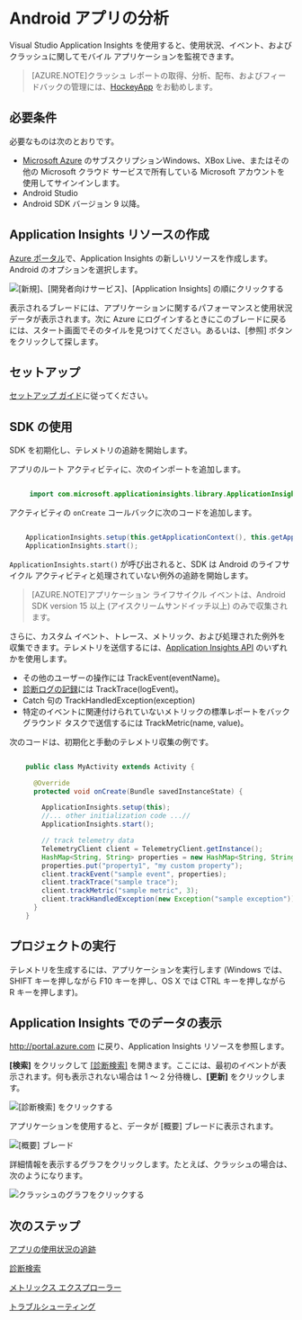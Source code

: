 <properties
    pageTitle="Android アプリの分析 | Microsoft Azure"
    description="Android アプリの使用状況とパフォーマンスを分析します。"
    services="application-insights"
    documentationCenter="android"
    authors="alancameronwills"
    manager="douge"/>

<tags
    ms.service="application-insights"
    ms.workload="mobile"
    ms.tgt_pltfrm="mobile-android"
    ms.devlang="na"
    ms.topic="get-started-article"
	ms.date="11/14/2015"
    ms.author="awills"/>

# Android アプリの分析

Visual Studio Application Insights を使用すると、使用状況、イベント、およびクラッシュに関してモバイル アプリケーションを監視できます。

> [AZURE.NOTE]クラッシュ レポートの取得、分析、配布、およびフィードバックの管理には、[HockeyApp](http://support.hockeyapp.net/kb/client-integration-android/hockeyapp-for-android-sdk) をお勧めします。

## 必要条件

必要なものは次のとおりです。

* [Microsoft Azure](http://azure.com) のサブスクリプションWindows、XBox Live、またはその他の Microsoft クラウド サービスで所有している Microsoft アカウントを使用してサインインします。
* Android Studio
* Android SDK バージョン 9 以降。

## Application Insights リソースの作成

[Azure ポータル][portal]で、Application Insights の新しいリソースを作成します。Android のオプションを選択します。

![[新規]、[開発者向けサービス]、[Application Insights] の順にクリックする](./media/app-insights-android/11-new.png)

表示されるブレードには、アプリケーションに関するパフォーマンスと使用状況データが表示されます。次に Azure にログインするときにこのブレードに戻るには、スタート画面でそのタイルを見つけてください。あるいは、[参照] ボタンをクリックして探します。

## セットアップ

[セットアップ ガイド](https://github.com/Microsoft/ApplicationInsights-Android#-3-setup)に従ってください。


## SDK の使用

SDK を初期化し、テレメトリの追跡を開始します。

アプリのルート アクティビティに、次のインポートを追加します。

```java

     import com.microsoft.applicationinsights.library.ApplicationInsights;
```

アクティビティの `onCreate` コールバックに次のコードを追加します。

```java

    ApplicationInsights.setup(this.getApplicationContext(), this.getApplication());
    ApplicationInsights.start();
```

`ApplicationInsights.start()` が呼び出されると、SDK は Android のライフサイクル アクティビティと処理されていない例外の追跡を開始します。

> [AZURE.NOTE]アプリケーション ライフサイクル イベントは、Android SDK version 15 以上 (アイスクリームサンドイッチ以上) のみで収集されます。

さらに、カスタム イベント、トレース、メトリック、および処理された例外を収集できます。テレメトリを送信するには、[Application Insights API][api] のいずれかを使用します。

* その他のユーザーの操作には TrackEvent(eventName)。
* [診断ログの記録][diagnostic]には TrackTrace(logEvent)。
* Catch 句の TrackHandledException(exception)
* 特定のイベントに関連付けられていないメトリックの標準レポートをバックグラウンド タスクで送信するには TrackMetric(name, value)。

次のコードは、初期化と手動のテレメトリ収集の例です。

```java

    public class MyActivity extends Activity {

      @Override
      protected void onCreate(Bundle savedInstanceState) {

        ApplicationInsights.setup(this);
        //... other initialization code ...//
        ApplicationInsights.start();

        // track telemetry data
        TelemetryClient client = TelemetryClient.getInstance();
        HashMap<String, String> properties = new HashMap<String, String>();
        properties.put("property1", "my custom property");
        client.trackEvent("sample event", properties);
        client.trackTrace("sample trace");
        client.trackMetric("sample metric", 3);
        client.trackHandledException(new Exception("sample exception"));
      }
    }
```

## <a name="run"></a> プロジェクトの実行

テレメトリを生成するには、アプリケーションを実行します (Windows では、SHIFT キーを押しながら F10 キーを押し、OS X では CTRL キーを押しながら R キーを押します)。

## Application Insights でのデータの表示

http://portal.azure.com に戻り、Application Insights リソースを参照します。

**[検索]** をクリックして [[診断検索]][diagnostic] を開きます。ここには、最初のイベントが表示されます。何も表示されない場合は 1 ～ 2 分待機し、**[更新]** をクリックします。

![[診断検索] をクリックする](./media/app-insights-android/21-search.png)

アプリケーションを使用すると、データが [概要] ブレードに表示されます。

![[概要] ブレード](./media/app-insights-android/22-oview.png)

詳細情報を表示するグラフをクリックします。たとえば、クラッシュの場合は、次のようになります。

![クラッシュのグラフをクリックする](./media/app-insights-android/23-crashes.png)


## <a name="usage"></a>次のステップ

[アプリの使用状況の追跡][track]

[診断検索][diagnostic]

[メトリックス エクスプローラー][metrics]

[トラブルシューティング][qna]



<!--Link references-->

[api]: app-insights-api-custom-events-metrics.md
[diagnostic]: app-insights-diagnostic-search.md
[metrics]: app-insights-metrics-explorer.md
[portal]: http://portal.azure.com/
[qna]: app-insights-troubleshoot-faq.md
[track]: app-insights-api-custom-events-metrics.md

<!---HONumber=Nov15_HO4-->